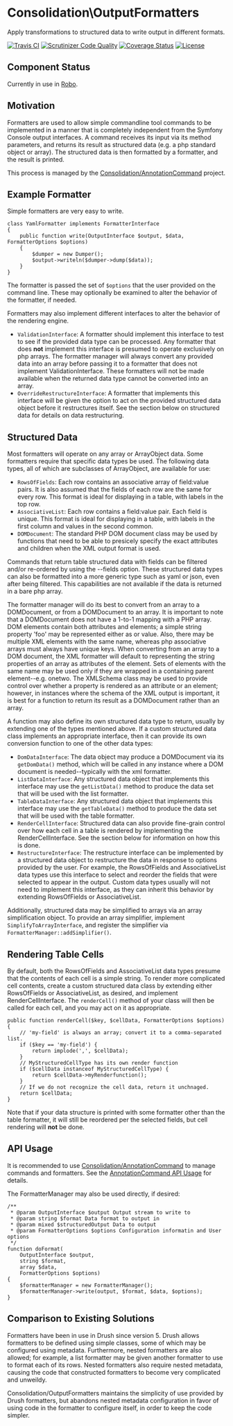 # Consolidation\OutputFormatters

Apply transformations to structured data to write output in different formats.

[![Travis CI](https://travis-ci.org/consolidation/output-formatters.svg?branch=master)](https://travis-ci.org/consolidation/output-formatters) [![Scrutinizer Code Quality](https://scrutinizer-ci.com/g/consolidation/output-formatters/badges/quality-score.png?b=master)](https://scrutinizer-ci.com/g/consolidation/output-formatters/?branch=master) [![Coverage Status](https://coveralls.io/repos/github/consolidation/output-formatters/badge.svg?branch=master)](https://coveralls.io/github/consolidation/output-formatters?branch=master) [![License](https://poser.pugx.org/consolidation/output-formatters/license)](https://packagist.org/packages/consolidation/output-formatters)

## Component Status

Currently in use in [Robo](https://github.com/consolidation/Robo).

## Motivation

Formatters are used to allow simple commandline tool commands to be implemented in a manner that is completely independent from the Symfony Console output interfaces.  A command receives its input via its method parameters, and returns its result as structured data (e.g. a php standard object or array).  The structured data is then formatted by a formatter, and the result is printed.

This process is managed by the [Consolidation/AnnotationCommand](https://github.com/consolidation/annotation-command) project.

## Example Formatter

Simple formatters are very easy to write.
```
class YamlFormatter implements FormatterInterface
{
    public function write(OutputInterface $output, $data, FormatterOptions $options)
    {
        $dumper = new Dumper();
        $output->writeln($dumper->dump($data));
    }
}
```
The formatter is passed the set of `$options` that the user provided on the command line. These may optionally be examined to alter the behavior of the formatter, if needed.

Formatters may also implement different interfaces to alter the behavior of the rendering engine.

- `ValidationInterface`: A formatter should implement this interface to test to see if the provided data type can be processed. Any formatter that does **not** implement this interface is presumed to operate exclusively on php arrays. The formatter manager will always convert any provided data into an array before passing it to a formatter that does not implement ValidationInterface. These formatters will not be made available when the returned data type cannot be converted into an array.
- `OverrideRestructureInterface`: A formatter that implements this interface will be given the option to act on the provided structured data object before it restructures itself. See the section below on structured data for details on data restructuring.

## Structured Data

Most formatters will operate on any array or ArrayObject data. Some formatters require that specific data types be used. The following data types, all of which are subclasses of ArrayObject, are available for use:

- `RowsOfFields`: Each row contains an associative array of field:value pairs. It is also assumed that the fields of each row are the same for every row. This format is ideal for displaying in a table, with labels in the top row.
- `AssociativeList`: Each row contains a field:value pair. Each field is unique. This format is ideal for displaying in a table, with labels in the first column and values in the second common.
- `DOMDocument`: The standard PHP DOM document class may be used by functions that need to be able to presicely specify the exact attributes and children when the XML output format is used.

Commands that return table structured data with fields can be filtered and/or re-ordered by using the --fields option. These structured data types can also be formatted into a more generic type such as yaml or json, even after being filtered. This capabilities are not available if the data is returned in a bare php array.

The formatter manager will do its best to convert from an array to a DOMDocument, or from a DOMDocument to an array. It is important to note that a DOMDocument does not have a 1-to-1 mapping with a PHP array.  DOM elements contain both attributes and elements; a simple string property 'foo' may be represented either as <element foo="value"/> or <element><foo>value</foo></element>. Also, there may be multiple XML elements with the same name, whereas php associative arrays must always have unique keys. When converting from an array to a DOM document, the XML formatter will default to representing the string properties of an array as attributes of the element. Sets of elements with the same name may be used only if they are wrapped in a containing parent element--e.g. <element><foos><foo>one</foo><foo>two</foo></foos></element>. The XMLSchema class may be used to provide control over whether a property is rendered as an attribute or an element; however, in instances where the schema of the XML output is important, it is best for a function to return its result as a DOMDocument rather than an array.

A function may also define its own structured data type to return, usually by extending one of the types mentioned above.  If a custom structured data class implements an appropriate interface, then it can provide its own conversion function to one of the other data types:

- `DomDataInterface`: The data object may produce a DOMDocument via its `getDomData()` method, which will be called in any instance where a DOM document is needed--typically with the xml formatter.
- `ListDataInterface`: Any structured data object that implements this interface may use the `getListData()` method to produce the data set that will be used with the list formatter.
- `TableDataInterface`: Any structured data object that implements this interface may use the `getTableData()` method to produce the data set that will be used with the table formatter.
- `RenderCellInterface`: Structured data can also provide fine-grain control over how each cell in a table is rendered by implementing the RenderCellInterface.  See the section below for information on how this is done.
- `RestructureInterface`: The restructure interface can be implemented by a structured data object to restructure the data in response to options provided by the user. For example, the RowsOfFields and AssociativeList data types use this interface to select and reorder the fields that were selected to appear in the output. Custom data types usually will not need to implement this interface, as they can inherit this behavior by extending RowsOfFields or AssociativeList.

Additionally, structured data may be simplified to arrays via an array simplification object. To provide an array simplifier, implement `SimplifyToArrayInterface`, and register the simplifier via `FormatterManager::addSimplifier()`.

## Rendering Table Cells

By default, both the RowsOfFields and AssociativeList data types presume that the contents of each cell is a simple string. To render more complicated cell contents, create a custom structured data class by extending either RowsOfFields or AssociativeList, as desired, and implement RenderCellInterface.  The `renderCell()` method of your class will then be called for each cell, and you may act on it as appropriate.
```
public function renderCell($key, $cellData, FormatterOptions $options)
{
    // 'my-field' is always an array; convert it to a comma-separated list.
    if ($key == 'my-field') {
        return implode(',', $cellData);
    }
    // MyStructuredCellType has its own render function
    if ($cellData instanceof MyStructuredCellType) {
        return $cellData->myRenderfunction();
    }
    // If we do not recognize the cell data, return it unchnaged.
    return $cellData;
}
```
Note that if your data structure is printed with some formatter other than the table formatter, it will still be reordered per the selected fields, but cell rendering will **not** be done.

## API Usage

It is recommended to use [Consolidation/AnnotationCommand](https://github.com/consolidation/annotation-command) to manage commands and formatters.  See the [AnnotationCommand API Usage](https://github.com/consolidation/annotation-command#api-usage) for details.

The FormatterManager may also be used directly, if desired:
```
/**
 * @param OutputInterface $output Output stream to write to
 * @param string $format Data format to output in
 * @param mixed $structuredOutput Data to output
 * @param FormatterOptions $options Configuration informatin and User options
 */
function doFormat(
    OutputInterface $output,
    string $format, 
    array $data,
    FormatterOptions $options) 
{
    $formatterManager = new FormatterManager();
    $formatterManager->write(output, $format, $data, $options);
}
```
## Comparison to Existing Solutions

Formatters have been in use in Drush since version 5. Drush allows formatters to be defined using simple classes, some of which may be configured using metadata. Furthermore, nested formatters are also allowed; for example, a list formatter may be given another formatter to use to format each of its rows. Nested formatters also require nested metadata, causing the code that constructed formatters to become very complicated and unweildy.

Consolidation/OutputFormatters maintains the simplicity of use provided by Drush formatters, but abandons nested metadata configuration in favor of using code in the formatter to configure itself, in order to keep the code simpler.

